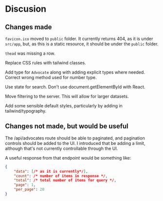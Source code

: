 # Discusion

## Changes made

`favicon.ico` moved to `public` folder. It currently returns 404, as it is under `src/app`, but, as this is a static resource, it should be under the `public` folder.

`thead` was missing a row.

Replace CSS rules with tailwind classes.

Add type for `Advocate` along with adding explicit types where needed. Correct wrong method used for number type.

Use state for search. Don't use document.getElementById with React.

Move filtering to the server. This will allow for larger datasets.

Add some sensible default styles, particularly by adding in tailwind/typography.

## Changes not made, but would be useful

The /api/advocates route should be able to paginated, and pagination controls should be added to the UI. I introduced that be adding a limit, although that's not currently controllable through the UI.

A useful response from that endpoint would be something like:

```json
{
    "data": [/* as it is currently*/],
    "count": /* number of items in response */,
    "total": /* total number of items for query */,
    "page": 1,
    "per_page": 20
}
```
